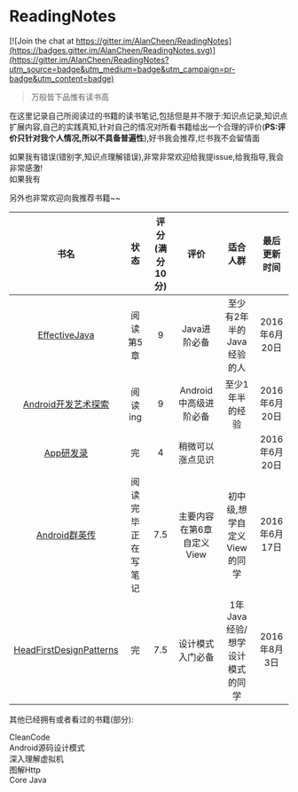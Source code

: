 # ReadingNotes

[![Join the chat at https://gitter.im/AlanCheen/ReadingNotes](https://badges.gitter.im/AlanCheen/ReadingNotes.svg)](https://gitter.im/AlanCheen/ReadingNotes?utm_source=badge&utm_medium=badge&utm_campaign=pr-badge&utm_content=badge)


> 万般皆下品惟有读书高

在这里记录自己所阅读过的书籍的读书笔记,包括但是并不限于:知识点记录,知识点扩展内容,自己的实践真知,针对自己的情况对所看书籍给出一个合理的评价(**PS:评价只针对我个人情况,所以不具备普遍性**),好书我会推荐,烂书我不会留情面  

如果我有错误(错别字,知识点理解错误),非常非常欢迎给我提issue,给我指导,我会非常感激!   
如果我有

另外也非常欢迎向我推荐书籍~~  

|        书名     | 状态     	    |评分(满分10分)     | 评价  |适合人群|	最后更新时间  |
| :--------------:|:-------------:|:-------------:|:-------------:| :-------------:|:-------------:|
| [EffectiveJava](./EffectiveJava)  |  阅读第5章|  9  |Java进阶必备|至少有2年半的Java经验的人| 2016年6月20日|  
| [Android开发艺术探索](./AndroidArt)  |  阅读ing|  9  |Android中高级进阶必备|至少1年半的经验|2016年6月20日|  
| [App研发录](./App研发录)  |  完 |  4  |稍微可以涨点见识||2016年6月20日|  
| [Android群英传](./AndroidHero)  |  阅读完毕正在写笔记|  7.5  |主要内容在第6章自定义View|初中级,想学自定义View的同学|2016年6月17日|  
|[HeadFirstDesignPatterns](./HeadFirstDesignPatterns)|完|7.5|设计模式入门必备|1年Java经验/想学设计模式的同学|2016年8月3日|


其他已经拥有或者看过的书籍(部分):  

CleanCode  
Android源码设计模式  
深入理解虚拟机    
图解Http  
Core Java  



